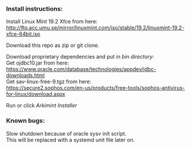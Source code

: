 ### Install instructions:

Install Linux Mint 19.2 Xfce from here:  
http://ftp.acc.umu.se/mirror/linuxmint.com/iso/stable/19.2/linuxmint-19.2-xfce-64bit.iso

Download this repo as zip or git clone.

Download proprietary dependencies and put in *bin directory*:  
Get ojdbc10.jar from here:  
https://www.oracle.com/database/technologies/appdev/jdbc-downloads.html  
Get sav-linux-free-9.tgz from here:  
https://secure2.sophos.com/en-us/products/free-tools/sophos-antivirus-for-linux/download.aspx

Run or click *Arkimint Installer*



### Known bugs:

Slow shutdown because of oracle sysv init script.  
This will be replaced with a systemd unit file later on.





